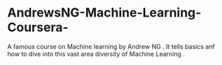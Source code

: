# AndrewsNG-Machine-Learning-Coursera-
A famous course on Machine learning by Andrew NG . It tells basics anf how to dive into this vast area diversity of Machine Learning .
